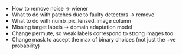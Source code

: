 
- How to remove noise -> wiener
- What to do with patches due to faulty detectors -> remove
- What to do with numb_pix_lensed_image column
- Missing target labels -> domain adaptation model
- Change permute, so weak labels correspond to strong images too
- Change mask to accept the max of binary choices (not just the +ve probability)